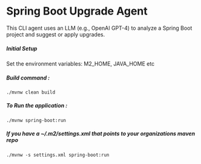 # Spring Boot Upgrade Agent

This CLI agent uses an LLM (e.g., OpenAI GPT-4) to analyze a Spring Boot project and suggest or apply upgrades.

##### Initial Setup
Set the environment variables:
M2_HOME, JAVA_HOME etc

##### Build command :
`./mvnw clean build`

##### To Run the application :
`./mvnw spring-boot:run`

##### If you have a ~/.m2/settings.xml that points to your organizations maven repo
`./mvnw -s settings.xml spring-boot:run`

